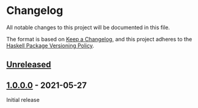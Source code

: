 # Changelog

All notable changes to this project will be documented in this file.

The format is based on [Keep a Changelog][changelog], and this project adheres
to the [Haskell Package Versioning Policy][pvp].

## [Unreleased]

## [1.0.0.0] - 2021-05-27

Initial release

[Unreleased]: [https://github.com/awakesecurity/nix-graph/compare/v1.0.0.0...HEAD]
[1.0.0.0]: https://github.com/awakesecurity/nix-graph/releases/tag/v1.0.0.0

[changelog]: https://keepachangelog.com/en/1.0.0/
[pvp]: https://pvp.haskell.org/
